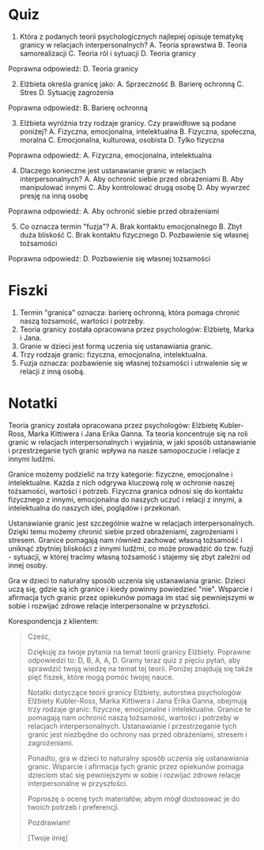  # Quiz

1. Która z podanych teorii psychologicznych najlepiej opisuje tematykę granicy w relacjach interpersonalnych?
A. Teoria sprawstwa
B. Teoria samorealizacji
C. Teoria ról i sytuacji
D. Teoria granicy

Poprawna odpowiedź: D. Teoria granicy

2. Elżbieta określa granicę jako:
A. Sprzeczność
B. Barierę ochronną
C. Stres
D. Sytuację zagrożenia

Poprawna odpowiedź: B. Barierę ochronną

3. Elżbieta wyróżnia trzy rodzaje granicy. Czy prawidłowe są podane poniżej?
A. Fizyczna, emocjonalna, intelektualna
B. Fizyczna, społeczna, moralna
C. Emocjonalna, kulturowa, osobista
D. Tylko fizyczna

Poprawna odpowiedź: A. Fizyczna, emocjonalna, intelektualna

4. Dlaczego konieczne jest ustanawianie granic w relacjach interpersonalnych?
A. Aby ochronić siebie przed obrażeniami
B. Aby manipulować innymi
C. Aby kontrolować drugą osobę
D. Aby wywrzeć presję na inną osobę

Poprawna odpowiedź: A. Aby ochronić siebie przed obrażeniami

5. Co oznacza termin "fuzja"?
A. Brak kontaktu emocjonalnego
B. Zbyt duża bliskość
C. Brak kontaktu fizycznego
D. Pozbawienie się własnej tożsamości

Poprawna odpowiedź: D. Pozbawienie się własnej tożsamości

# Fiszki

1. Termin "granica" oznacza: barierę ochronną, która pomaga chronić naszą tożsamość, wartości i potrzeby.
2. Teoria granicy została opracowana przez psychologów: Elżbietę, Marka i Jana.
3. Granie w dzieci jest formą uczenia się ustanawiania granic.
4. Trzy rodzaje granic: fizyczna, emocjonalna, intelektualna.
5. Fuzja oznacza: pozbawienie się własnej tożsamości i utrwalenie się w relacji z inną osobą.

# Notatki

Teoria granicy została opracowana przez psychologów: Elżbietę Kubler-Ross, Marka Kittiwera i Jana Erika Ganna. Ta teoria koncentruje się na roli granic w relacjach interpersonalnych i wyjaśnia, w jaki sposób ustanawianie i przestrzeganie tych granic wpływa na nasze samopoczucie i relacje z innymi ludźmi.

Granice możemy podzielić na trzy kategorie: fizyczne, emocjonalne i intelektualne. Każda z nich odgrywa kluczową rolę w ochronie naszej tożsamości, wartości i potrzeb. Fizyczna granica odnosi się do kontaktu fizycznego z innymi, emocjonalna do naszych uczuć i relacji z innymi, a intelektualna do naszych idei, poglądów i przekonań.

Ustanawianie granic jest szczególnie ważne w relacjach interpersonalnych. Dzięki temu możemy chronić siebie przed obrażeniami, zagrożeniami i stresem. Granice pomagają nam również zachować własną tożsamość i uniknąć zbytniej bliskości z innymi ludźmi, co może prowadzić do tzw. fuzji - sytuacji, w której tracimy własną tożsamość i stajemy się zbyt zależni od innej osoby.

Gra w dzieci to naturalny sposób uczenia się ustanawiania granic. Dzieci uczą się, gdzie są ich granice i kiedy powinny powiedzieć "nie". Wsparcie i afirmacja tych granic przez opiekunów pomaga im stać się pewniejszymi w sobie i rozwijać zdrowe relacje interpersonalne w przyszłości.

Korespondencja z klientem:

> Cześć,
>
> Dziękuję za twoje pytania na temat teorii granicy Elżbiety. Poprawne odpowiedzi to: D, B, A, A, D. Gramy teraz quiz z pięciu pytań, aby sprawdzić twoją wiedzę na temat tej teorii. Poniżej znajdują się także pięć fiszek, które mogą pomóc twojej nauce.
>
> Notatki dotyczące teorii granicy Elżbiety, autorstwa psychologów Elżbiety Kubler-Ross, Marka Kittiwera i Jana Erika Ganna, obejmują trzy rodzaje granic: fizyczne, emocjonalne i intelektualne. Granice te pomagają nam ochronić naszą tożsamość, wartości i potrzeby w relacjach interpersonalnych. Ustanawianie i przestrzeganie tych granic jest niezbędne do ochrony nas przed obrażeniami, stresem i zagrożeniami.
>
> Ponadto, gra w dzieci to naturalny sposób uczenia się ustanawiania granic. Wsparcie i afirmacja tych granic przez opiekunów pomaga dzieciom stać się pewniejszymi w sobie i rozwijać zdrowe relacje interpersonalne w przyszłości.
>
> Poproszę o ocenę tych materiałów, abym mógł dostosować je do twoich potrzeb i preferencji.
>
> Pozdrawiam!
>
> [Twoje imię]
